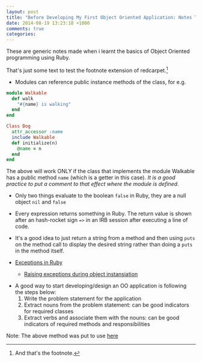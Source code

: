 ```yaml
---
layout: post
title: "Before Developing My First Object Oriented Application: Notes To Self"
date: 2014-08-19 13:23:18 +1000
comments: true
categories:
---
```


These are generic notes made when i learnt the basics of Object Oriented programming using Ruby.

That's just some text to test the footnote extension of redcarpet.[^1]

<!-- more -->

- Modules can reference public instance methods of the class, for e.g.

``` ruby Modules Referencing Instance Methods
module Walkable
  def walk
    "#{name} is walking"
  end
end

Class Dog
  attr_accessor :name
  include Walkable
  def initialize(n)
    @name = n
  end
end
```

The above will work ONLY if the class that implements the module Walkable has a public method ```name``` (which is a getter in this case).
*It is a good practice to put a comment to that effect where the module is defined.*

- Only two things evaluate to the boolean ```false``` in Ruby, they are a null object ```nil``` and ```false```

- Every expression returns something in Ruby.
The return value is shown after an hash-rocket sign ```=>``` in an IRB session after executing a
  line of code.

- It's a good idea to just return a string from a method and then using ```puts``` on the method call to display the desired string rather than doing a ```puts``` in the method itself.

<ul>
 <li><a href='http://www.skorks.com/2009/09/ruby-exceptions-and-exception-handling'>Exceptions in Ruby</a></li>
 <ul>
 <li><a href='http://stackoverflow.com/questions/1485114/ruby-constructors-and-exceptions'>Raising exceptions during object instansiation</a></li>
 </ul>
</ul>

- A good way to start developing/design an OO application is following the steps below:
  1. Write the problem statement for the application
  2. Extract nouns from the problem statement: can be good indicators for required classes
  3. Extract verbs and associate them with the nouns: can be good indicators of required methods and responsibilities

Note: The above method was put to use [here](/blog/2014/09/01/my-first-object-oriented-application-s-console-based-black-jack/)

[^1]: And that's the footnote.
